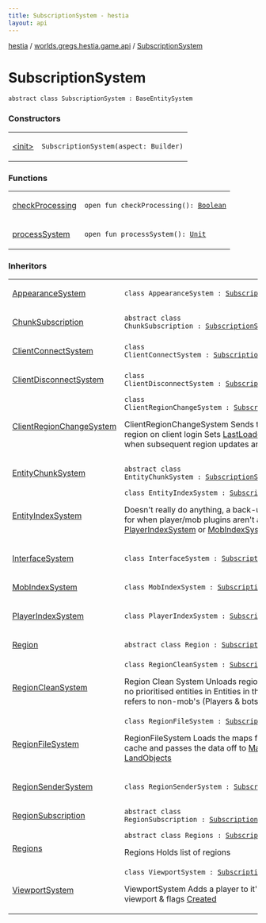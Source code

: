```yaml
---
title: SubscriptionSystem - hestia
layout: api
---
```


<div class='api-docs-breadcrumbs'><a href="../../index.html">hestia</a> / <a href="../index.html">worlds.gregs.hestia.game.api</a> / <a href="./index.html">SubscriptionSystem</a></div>

# SubscriptionSystem

<div class="signature"><code><span class="keyword">abstract</span> <span class="keyword">class </span><span class="identifier">SubscriptionSystem</span>&nbsp;<span class="symbol">:</span>&nbsp;<span class="identifier">BaseEntitySystem</span></code></div>

### Constructors

<table class="api-docs-table">
<tbody>
<tr>
<td markdown="1">

<a href="-init-.html">&lt;init&gt;</a>


</td>
<td markdown="1">
<div class="signature"><code><span class="identifier">SubscriptionSystem</span><span class="symbol">(</span><span class="parameterName" id="worlds.gregs.hestia.game.api.SubscriptionSystem$<init>(com.artemis.Aspect.Builder)/aspect">aspect</span><span class="symbol">:</span>&nbsp;<span class="identifier">Builder</span><span class="symbol">)</span></code></div>

</td>
</tr>
</tbody>
</table>

### Functions

<table class="api-docs-table">
<tbody>
<tr>
<td markdown="1">

<a href="check-processing.html">checkProcessing</a>


</td>
<td markdown="1">
<div class="signature"><code><span class="keyword">open</span> <span class="keyword">fun </span><span class="identifier">checkProcessing</span><span class="symbol">(</span><span class="symbol">)</span><span class="symbol">: </span><a href="https://kotlinlang.org/api/latest/jvm/stdlib/kotlin/-boolean/index.html"><span class="identifier">Boolean</span></a></code></div>

</td>
</tr>
<tr>
<td markdown="1">

<a href="process-system.html">processSystem</a>


</td>
<td markdown="1">
<div class="signature"><code><span class="keyword">open</span> <span class="keyword">fun </span><span class="identifier">processSystem</span><span class="symbol">(</span><span class="symbol">)</span><span class="symbol">: </span><a href="https://kotlinlang.org/api/latest/jvm/stdlib/kotlin/-unit/index.html"><span class="identifier">Unit</span></a></code></div>

</td>
</tr>
</tbody>
</table>

### Inheritors

<table class="api-docs-table">
<tbody>
<tr>
<td markdown="1">

<a href="../../worlds.gregs.hestia.game.plugins.player.systems.update/-appearance-system/index.html">AppearanceSystem</a>


</td>
<td markdown="1">
<div class="signature"><code><span class="keyword">class </span><span class="identifier">AppearanceSystem</span>&nbsp;<span class="symbol">:</span>&nbsp;<a href="./index.html"><span class="identifier">SubscriptionSystem</span></a></code></div>

</td>
</tr>
<tr>
<td markdown="1">

<a href="../../worlds.gregs.hestia.game.api.movement/-chunk-subscription/index.html">ChunkSubscription</a>


</td>
<td markdown="1">
<div class="signature"><code><span class="keyword">abstract</span> <span class="keyword">class </span><span class="identifier">ChunkSubscription</span>&nbsp;<span class="symbol">:</span>&nbsp;<a href="./index.html"><span class="identifier">SubscriptionSystem</span></a></code></div>

</td>
</tr>
<tr>
<td markdown="1">

<a href="../../worlds.gregs.hestia.game.plugins.client.systems.network/-client-connect-system/index.html">ClientConnectSystem</a>


</td>
<td markdown="1">
<div class="signature"><code><span class="keyword">class </span><span class="identifier">ClientConnectSystem</span>&nbsp;<span class="symbol">:</span>&nbsp;<a href="./index.html"><span class="identifier">SubscriptionSystem</span></a></code></div>

</td>
</tr>
<tr>
<td markdown="1">

<a href="../../worlds.gregs.hestia.game.plugins.client.systems.network/-client-disconnect-system/index.html">ClientDisconnectSystem</a>


</td>
<td markdown="1">
<div class="signature"><code><span class="keyword">class </span><span class="identifier">ClientDisconnectSystem</span>&nbsp;<span class="symbol">:</span>&nbsp;<a href="./index.html"><span class="identifier">SubscriptionSystem</span></a></code></div>

</td>
</tr>
<tr>
<td markdown="1">

<a href="../../worlds.gregs.hestia.game.plugins.client.systems.region/-client-region-change-system/index.html">ClientRegionChangeSystem</a>


</td>
<td markdown="1">
<div class="signature"><code><span class="keyword">class </span><span class="identifier">ClientRegionChangeSystem</span>&nbsp;<span class="symbol">:</span>&nbsp;<a href="./index.html"><span class="identifier">SubscriptionSystem</span></a></code></div>

ClientRegionChangeSystem
Sends the initial region on client login
Sets <a href="../../worlds.gregs.hestia.game.plugins.client.components/-last-loaded-region/index.html">LastLoadedRegion</a> when subsequent region updates are requested


</td>
</tr>
<tr>
<td markdown="1">

<a href="../../worlds.gregs.hestia.game.plugins.entity.systems.map/-entity-chunk-system/index.html">EntityChunkSystem</a>


</td>
<td markdown="1">
<div class="signature"><code><span class="keyword">abstract</span> <span class="keyword">class </span><span class="identifier">EntityChunkSystem</span>&nbsp;<span class="symbol">:</span>&nbsp;<a href="./index.html"><span class="identifier">SubscriptionSystem</span></a></code></div>

</td>
</tr>
<tr>
<td markdown="1">

<a href="../../worlds.gregs.hestia.game.plugins.entity.systems.sync/-entity-index-system/index.html">EntityIndexSystem</a>


</td>
<td markdown="1">
<div class="signature"><code><span class="keyword">class </span><span class="identifier">EntityIndexSystem</span>&nbsp;<span class="symbol">:</span>&nbsp;<a href="./index.html"><span class="identifier">SubscriptionSystem</span></a></code></div>

Doesn't really do anything, a back-up system for when player/mob plugins aren't attached
See <a href="#">PlayerIndexSystem</a> or <a href="#">MobIndexSystem</a>


</td>
</tr>
<tr>
<td markdown="1">

<a href="../../worlds.gregs.hestia.game.plugins.client.systems.network/-interface-system/index.html">InterfaceSystem</a>


</td>
<td markdown="1">
<div class="signature"><code><span class="keyword">class </span><span class="identifier">InterfaceSystem</span>&nbsp;<span class="symbol">:</span>&nbsp;<a href="./index.html"><span class="identifier">SubscriptionSystem</span></a></code></div>

</td>
</tr>
<tr>
<td markdown="1">

<a href="../../worlds.gregs.hestia.game.plugins.mob.systems.sync/-mob-index-system/index.html">MobIndexSystem</a>


</td>
<td markdown="1">
<div class="signature"><code><span class="keyword">class </span><span class="identifier">MobIndexSystem</span>&nbsp;<span class="symbol">:</span>&nbsp;<a href="./index.html"><span class="identifier">SubscriptionSystem</span></a></code></div>

</td>
</tr>
<tr>
<td markdown="1">

<a href="../../worlds.gregs.hestia.game.plugins.player.systems.sync/-player-index-system/index.html">PlayerIndexSystem</a>


</td>
<td markdown="1">
<div class="signature"><code><span class="keyword">class </span><span class="identifier">PlayerIndexSystem</span>&nbsp;<span class="symbol">:</span>&nbsp;<a href="./index.html"><span class="identifier">SubscriptionSystem</span></a></code></div>

</td>
</tr>
<tr>
<td markdown="1">

<a href="../../worlds.gregs.hestia.game.api.region/-region/index.html">Region</a>


</td>
<td markdown="1">
<div class="signature"><code><span class="keyword">abstract</span> <span class="keyword">class </span><span class="identifier">Region</span>&nbsp;<span class="symbol">:</span>&nbsp;<a href="./index.html"><span class="identifier">SubscriptionSystem</span></a></code></div>

</td>
</tr>
<tr>
<td markdown="1">

<a href="../../worlds.gregs.hestia.game.plugins.region.systems/-region-clean-system/index.html">RegionCleanSystem</a>


</td>
<td markdown="1">
<div class="signature"><code><span class="keyword">class </span><span class="identifier">RegionCleanSystem</span>&nbsp;<span class="symbol">:</span>&nbsp;<a href="./index.html"><span class="identifier">SubscriptionSystem</span></a></code></div>

Region Clean System
Unloads regions which has no prioritised entities in
Entities in this case refers to non-mob's (Players &amp; bots)


</td>
</tr>
<tr>
<td markdown="1">

<a href="../../worlds.gregs.hestia.game.plugins.region.systems.load/-region-file-system/index.html">RegionFileSystem</a>


</td>
<td markdown="1">
<div class="signature"><code><span class="keyword">class </span><span class="identifier">RegionFileSystem</span>&nbsp;<span class="symbol">:</span>&nbsp;<a href="./index.html"><span class="identifier">SubscriptionSystem</span></a></code></div>

RegionFileSystem
Loads the maps from the cache and passes the data off to <a href="../../worlds.gregs.hestia.game.api.map/-map-settings/index.html">MapSettings</a> &amp; <a href="../../worlds.gregs.hestia.game.api.land/-land-objects/index.html">LandObjects</a>


</td>
</tr>
<tr>
<td markdown="1">

<a href="../../worlds.gregs.hestia.game.plugins.client.systems.region/-region-sender-system/index.html">RegionSenderSystem</a>


</td>
<td markdown="1">
<div class="signature"><code><span class="keyword">class </span><span class="identifier">RegionSenderSystem</span>&nbsp;<span class="symbol">:</span>&nbsp;<a href="./index.html"><span class="identifier">SubscriptionSystem</span></a></code></div>

</td>
</tr>
<tr>
<td markdown="1">

<a href="../../worlds.gregs.hestia.game.api.movement/-region-subscription/index.html">RegionSubscription</a>


</td>
<td markdown="1">
<div class="signature"><code><span class="keyword">abstract</span> <span class="keyword">class </span><span class="identifier">RegionSubscription</span>&nbsp;<span class="symbol">:</span>&nbsp;<a href="./index.html"><span class="identifier">SubscriptionSystem</span></a></code></div>

</td>
</tr>
<tr>
<td markdown="1">

<a href="../../worlds.gregs.hestia.game.api.region/-regions/index.html">Regions</a>


</td>
<td markdown="1">
<div class="signature"><code><span class="keyword">abstract</span> <span class="keyword">class </span><span class="identifier">Regions</span>&nbsp;<span class="symbol">:</span>&nbsp;<a href="./index.html"><span class="identifier">SubscriptionSystem</span></a></code></div>

Regions
Holds list of regions


</td>
</tr>
<tr>
<td markdown="1">

<a href="../../worlds.gregs.hestia.game.plugins.core.systems/-viewport-system/index.html">ViewportSystem</a>


</td>
<td markdown="1">
<div class="signature"><code><span class="keyword">class </span><span class="identifier">ViewportSystem</span>&nbsp;<span class="symbol">:</span>&nbsp;<a href="./index.html"><span class="identifier">SubscriptionSystem</span></a></code></div>

ViewportSystem
Adds a player to it's own viewport &amp; flags <a href="../../worlds.gregs.hestia.game.plugins.core.components.entity/-created/index.html">Created</a>


</td>
</tr>
</tbody>
</table>
